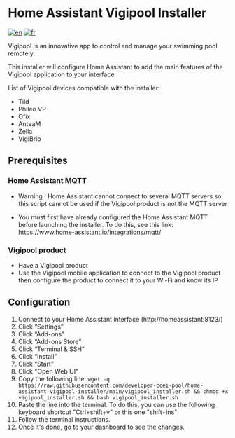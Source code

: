 # Home Assistant Vigipool Installer 

[![en](https://img.shields.io/badge/lang-en-white.svg)](https://github.com/developer-ccei-pool/home-assistant-vigipool-installer/blob/master/README.md)
[![fr](https://img.shields.io/badge/lang-fr-white.svg)](https://github.com/developer-ccei-pool/home-assistant-vigipool-installer/blob/master/README.fr.md)

Vigipool is an innovative app to control and manage your swimming pool remotely.

This installer will configure Home Assistant to add the main features of the Vigipool application to your interface.

List of Vigipool devices compatible with the installer:
- Tild
- Phileo VP
- Ofix
- AnteaM
- Zelia
- VigiBrio

## Prerequisites

### Home Assistant MQTT

- Warning ! Home Assistant cannot connect to several MQTT servers so this script cannot be used if the Vigipool product is not the MQTT server

- You must first have already configured the Home Assistant MQTT before launching the installer. To do this, see this link: https://www.home-assistant.io/integrations/mqtt/

### Vigipool product

- Have a Vigipool product
- Use the Vigipool mobile application to connect to the Vigipool product then configure the product to connect it to your Wi-Fi and know its IP

## Configuration

1. Connect to your Home Assistant interface (http://homeassistant:8123/)
1. Click “Settings”
1. Click “Add-ons”
1. Click “Add-ons Store”
1. Click “Terminal & SSH”
1. Click “Install”
1. Click “Start”
1. Click "Open Web UI"
1. Copy the following line: `wget -q https://raw.githubusercontent.com/developer-ccei-pool/home-assistant-vigipool-installer/main/vigipool_installer.sh && chmod +x vigipool_installer.sh && bash vigipool_installer.sh`
1. Paste the line into the terminal. To do this, you can use the following keyboard shortcut "Ctrl+shift+v" or this one "shift+ins"
1. Follow the terminal instructions.
1. Once it's done, go to your dashboard to see the changes.
